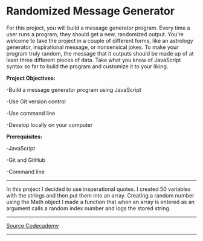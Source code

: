 # Randomized Message Generator

For this project, you will build a message generator program. Every time a user runs a program, they should get a new, randomized output. You’re welcome to take the project in a couple of different forms, like an astrology generator, inspirational message, or nonsensical jokes. To make your program truly random, the message that it outputs should be made up of at least three different pieces of data. Take what you know of JavaScript syntax so far to build the program and customize it to your liking.

**Project Objectives:**

-Build a message generator program using JavaScript

-Use Git version control

-Use command line

-Develop locally on your computer

**Prerequisites:**

-JavaScript

-Git and GitHub

-Command line

---

In this project I decided to use insperational quotes. I created 50 variables with the strings and then put them into an array. Creating a random number using the Math object I made a function that when an array is entered as an argument calls a random index number and logs the stored string.

---

[Source Codecademy](https://www.codecademy.com/paths/full-stack-engineer-career-path/tracks/fscp-javascript-syntax-portfolio-project/modules/fscp-mixed-messages/kanban_projects/mixed-messages)

---

